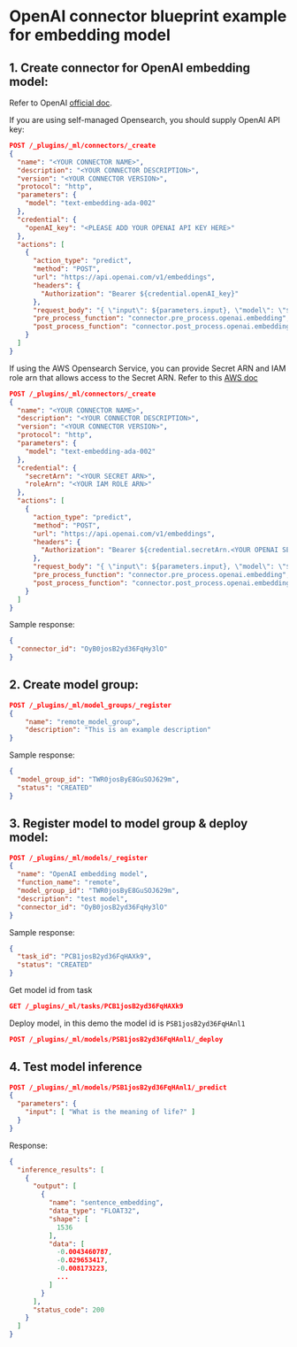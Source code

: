 # OpenAI connector blueprint example for embedding model

## 1. Create connector for OpenAI embedding model:

Refer to OpenAI [official doc](https://platform.openai.com/docs/guides/embeddings).

If you are using self-managed Opensearch, you should supply OpenAI API key:

```json
POST /_plugins/_ml/connectors/_create
{
  "name": "<YOUR CONNECTOR NAME>",
  "description": "<YOUR CONNECTOR DESCRIPTION>",
  "version": "<YOUR CONNECTOR VERSION>",
  "protocol": "http",
  "parameters": {
    "model": "text-embedding-ada-002"
  },
  "credential": {
    "openAI_key": "<PLEASE ADD YOUR OPENAI API KEY HERE>"
  },
  "actions": [
    {
      "action_type": "predict",
      "method": "POST",
      "url": "https://api.openai.com/v1/embeddings",
      "headers": {
        "Authorization": "Bearer ${credential.openAI_key}"
      },
      "request_body": "{ \"input\": ${parameters.input}, \"model\": \"${parameters.model}\" }",
      "pre_process_function": "connector.pre_process.openai.embedding",
      "post_process_function": "connector.post_process.openai.embedding"
    }
  ]
}
```

If using the AWS Opensearch Service, you can provide Secret ARN and IAM role arn that allows access to the Secret ARN.
Refer to this [AWS doc](https://docs.aws.amazon.com/opensearch-service/latest/developerguide/ml-external-connector.html) 

```json
POST /_plugins/_ml/connectors/_create
{
  "name": "<YOUR CONNECTOR NAME>",
  "description": "<YOUR CONNECTOR DESCRIPTION>",
  "version": "<YOUR CONNECTOR VERSION>",
  "protocol": "http",
  "parameters": {
    "model": "text-embedding-ada-002"
  },
  "credential": {
    "secretArn": "<YOUR SECRET ARN>",
    "roleArn": "<YOUR IAM ROLE ARN>"
  },
  "actions": [
    {
      "action_type": "predict",
      "method": "POST",
      "url": "https://api.openai.com/v1/embeddings",
      "headers": {
        "Authorization": "Bearer ${credential.secretArn.<YOUR OPENAI SECRET KEY IN SECRET MANAGER>}"
      },
      "request_body": "{ \"input\": ${parameters.input}, \"model\": \"${parameters.model}\" }",
      "pre_process_function": "connector.pre_process.openai.embedding",
      "post_process_function": "connector.post_process.openai.embedding"
    }
  ]
}
```

Sample response:
```json
{
  "connector_id": "OyB0josB2yd36FqHy3lO"
}
```

## 2. Create model group:

```json
POST /_plugins/_ml/model_groups/_register
{
    "name": "remote_model_group",
    "description": "This is an example description"
}
```

Sample response:
```json
{
  "model_group_id": "TWR0josByE8GuSOJ629m",
  "status": "CREATED"
}
```

## 3. Register model to model group & deploy model:

```json
POST /_plugins/_ml/models/_register
{
  "name": "OpenAI embedding model",
  "function_name": "remote",
  "model_group_id": "TWR0josByE8GuSOJ629m",
  "description": "test model",
  "connector_id": "OyB0josB2yd36FqHy3lO"
}
```

Sample response:
```json
{
  "task_id": "PCB1josB2yd36FqHAXk9",
  "status": "CREATED"
}
```
Get model id from task
```json
GET /_plugins/_ml/tasks/PCB1josB2yd36FqHAXk9
```
Deploy model, in this demo the model id is `PSB1josB2yd36FqHAnl1`
```json
POST /_plugins/_ml/models/PSB1josB2yd36FqHAnl1/_deploy
```

## 4. Test model inference

```json
POST /_plugins/_ml/models/PSB1josB2yd36FqHAnl1/_predict
{
  "parameters": {
    "input": [ "What is the meaning of life?" ]
  }
}
```

Response:
```json
{
  "inference_results": [
    {
      "output": [
        {
          "name": "sentence_embedding",
          "data_type": "FLOAT32",
          "shape": [
            1536
          ],
          "data": [
            -0.0043460787,
            -0.029653417,
            -0.008173223,
            ...
          ]
        }
      ],
      "status_code": 200
    }
  ]
}
```


